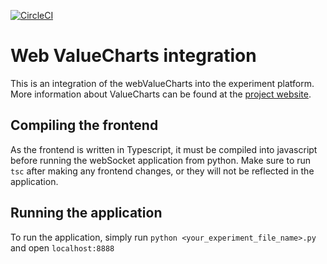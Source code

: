 [![CircleCI](https://circleci.com/gh/ValueChart/WebValueCharts.svg?style=svg)](https://circleci.com/gh/ValueChart/WebValueCharts)

# Web ValueCharts integration

This is an integration of the webValueCharts into the experiment platform. More information about ValueCharts can be found at the [project website](http://www.cs.ubc.ca/group/iui/VALUECHARTS/).

## Compiling the frontend

As the frontend is written in Typescript, it must be compiled into javascript before running the webSocket application from python.
Make sure to run `tsc` after making any frontend changes, or they will not be reflected in the application.

## Running the application

To run the application, simply run `python <your_experiment_file_name>.py` and open `localhost:8888`
